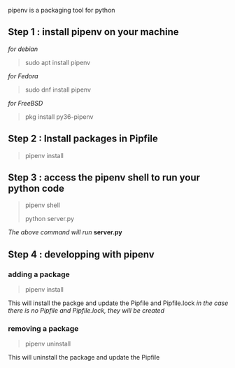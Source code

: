 pipenv is a packaging tool for python
## Step 1 : install pipenv on your machine
*for debian*
>sudo apt install pipenv
>
*for Fedora*
>sudo dnf install pipenv
>
*for FreeBSD*
>pkg install py36-pipenv
>
## Step 2 : Install packages in Pipfile
>pipenv install

## Step 3 : access the pipenv shell to run your python code
>pipenv shell
>
>python server.py
>
*The above command will run*  __server.py__

## Step 4 : developping with pipenv

### adding a package 
>pipenv install <PACKAGE>

This will install the packge and update the Pipfile and Pipfile.lock
_in the case there is no Pipfile and Pipfile.lock, they will be created_

### removing a package
>pipenv uninstall <PACKAGE>
>
This will uninstall the package and update the Pipfile

